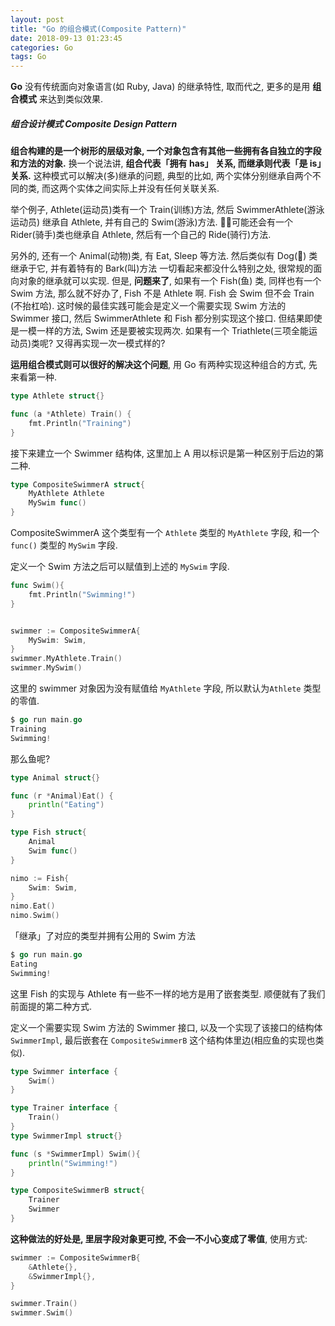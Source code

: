 ```yaml
---
layout: post
title: "Go 的组合模式(Composite Pattern)"
date: 2018-09-13 01:23:45
categories: Go
tags: Go
---
```


<!--more-->

**Go** 没有传统面向对象语言(如 Ruby, Java) 的继承特性, 取而代之, 更多的是用 **组合模式** 来达到类似效果.

##### 组合设计模式 Composite Design Pattern

**组合构建的是一个树形的层级对象, 一个对象包含有其他一些拥有各自独立的字段和方法的对象.** 换一个说法讲, **组合代表「拥有 has」 关系, 而继承则代表「是 is」关系.** 这种模式可以解决(多)继承的问题, 典型的比如, 两个实体分别继承自两个不同的类, 而这两个实体之间实际上并没有任何关联关系.

举个例子, Athlete(运动员)类有一个 Train(训练)方法, 然后 SwimmerAthlete(游泳运动员) 继承自 Athlete, 并有自己的 Swim(游泳)方法. 可能还会有一个 Rider(骑手)类也继承自 Athlete, 然后有一个自己的 Ride(骑行)方法.

另外的, 还有一个 Animal(动物)类, 有 Eat, Sleep 等方法. 然后类似有 Dog(🐶) 类继承于它, 并有着特有的 Bark(叫)方法 一切看起来都没什么特别之处, 很常规的面向对象的继承就可以实现.  但是, **问题来了**, 如果有一个 Fish(鱼) 类, 同样也有一个 Swim 方法, 那么就不好办了, Fish 不是 Athlete 啊. Fish 会 Swim 但不会 Train (不抬杠哈). 这时候的最佳实践可能会是定义一个需要实现 Swim 方法的 Swimmer 接口, 然后 SwimmerAthlete 和 Fish 都分别实现这个接口.  但结果即使是一模一样的方法, Swim 还是要被实现两次. 如果有一个 Triathlete(三项全能运动员)类呢? 又得再实现一次一模式样的?

**运用组合模式则可以很好的解决这个问题**, 用 Go 有两种实现这种组合的方式, 先来看第一种.

```go
type Athlete struct{}

func (a *Athlete) Train() {
    fmt.Println("Training")
}
```

接下来建立一个 Swimmer 结构体, 这里加上 A 用以标识是第一种区别于后边的第二种.

```go
type CompositeSwimmerA struct{
    MyAthlete Athlete
    MySwim func()
}
```

CompositeSwimmerA 这个类型有一个 `Athlete` 类型的 `MyAthlete` 字段, 和一个 `func()` 类型的 `MySwim` 字段.

定义一个 Swim 方法之后可以赋值到上述的 `MySwim` 字段.

```go
func Swim(){
    fmt.Println("Swimming!")
}


swimmer := CompositeSwimmerA{
    MySwim: Swim,
}
swimmer.MyAthlete.Train()
swimmer.MySwim()
```

这里的 swimmer 对象因为没有赋值给 `MyAthlete` 字段, 所以默认为`Athlete` 类型的零值.

```go
$ go run main.go
Training
Swimming!
```

那么鱼呢?

```go
type Animal struct{}

func (r *Animal)Eat() {
    println("Eating")
}

type Fish struct{
    Animal
    Swim func()
}

nimo := Fish{
    Swim: Swim,
}
nimo.Eat()
nimo.Swim()
```

「继承」了对应的类型并拥有公用的 Swim 方法

```go
$ go run main.go
Eating
Swimming!
```

这里 Fish 的实现与 Athlete 有一些不一样的地方是用了嵌套类型. 顺便就有了我们前面提的第二种方式.

定义一个需要实现 Swim 方法的 Swimmer 接口, 以及一个实现了该接口的结构体 `SwimmerImpl`, 最后嵌套在 `CompositeSwimmerB` 这个结构体里边(相应鱼的实现也类似).

```go
type Swimmer interface {
    Swim()
}

type Trainer interface {
    Train()
}
type SwimmerImpl struct{}

func (s *SwimmerImpl) Swim(){
    println("Swimming!")
}

type CompositeSwimmerB struct{
    Trainer
    Swimmer
}

```

**这种做法的好处是, 里层字段对象更可控, 不会一不小心变成了零值**, 使用方式:

```go
swimmer := CompositeSwimmerB{
    &Athlete{},
    &SwimmerImpl{},
}

swimmer.Train()
swimmer.Swim()

```